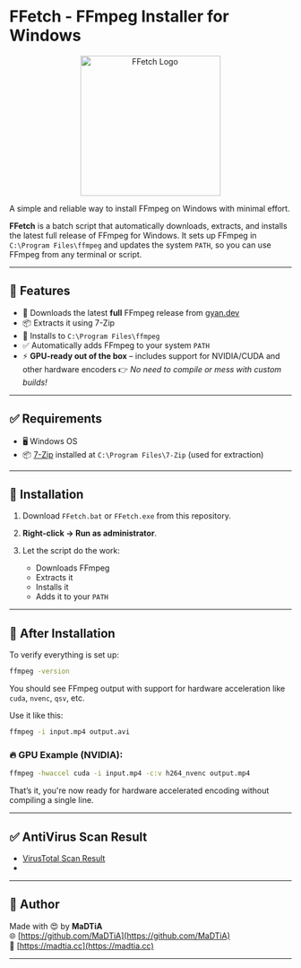 # FFetch - FFmpeg Installer for Windows

<p align="center">
  <img src="https://i.ibb.co/WvpzrtLG/FFetch-FFmpeg-Installer-for-Windows.png" alt="FFetch Logo" width="250"/>
</p>

A simple and reliable way to install FFmpeg on Windows with minimal effort.

**FFetch** is a batch script that automatically downloads, extracts, and installs the latest full release of FFmpeg for Windows. It sets up FFmpeg in `C:\Program Files\ffmpeg` and updates the system `PATH`, so you can use FFmpeg from any terminal or script.

---

## 🚀 Features

* 🔽 Downloads the latest **full** FFmpeg release from [gyan.dev](https://www.gyan.dev/ffmpeg/builds/)
* 📦 Extracts it using 7-Zip
* 📁 Installs to `C:\Program Files\ffmpeg`
* ✅ Automatically adds FFmpeg to your system `PATH`
* ⚡️ **GPU-ready out of the box** – includes support for NVIDIA/CUDA and other hardware encoders
  👉 *No need to compile or mess with custom builds!*

---

## ✅ Requirements

* 🖥️ Windows OS
* 📦 [7-Zip](https://www.7-zip.org/) installed at `C:\Program Files\7-Zip` (used for extraction)

---

## 🔧 Installation

1. Download `FFetch.bat` or `FFetch.exe` from this repository.
2. **Right-click → Run as administrator**.
3. Let the script do the work:

   * Downloads FFmpeg
   * Extracts it
   * Installs it
   * Adds it to your `PATH`

---

## 🧪 After Installation

To verify everything is set up:

```bash
ffmpeg -version
```

You should see FFmpeg output with support for hardware acceleration like `cuda`, `nvenc`, `qsv`, etc.

Use it like this:

```bash
ffmpeg -i input.mp4 output.avi
```

### 🔥 GPU Example (NVIDIA):

```bash
ffmpeg -hwaccel cuda -i input.mp4 -c:v h264_nvenc output.mp4
```

That’s it, you're now ready for hardware accelerated encoding without compiling a single line.

---

## ✅ AntiVirus Scan Result

* [VirusTotal Scan Result](https://www.virustotal.com/gui/file/52b5aba8d0ac3c7817a0813a197d5e13e457ef5978a43c4ba57eb46e824724fb?nocache=1)
* 
---

## 🙌 Author

Made with 😍 by **MaDTiA**
<br>
🌐 [https://github.com/MaDTiA](https://github.com/MaDTiA)
<br>
🧠 [https://madtia.cc](https://madtia.cc)

---
